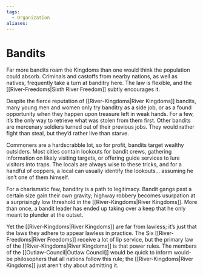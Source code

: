 ```yaml
---
tags:
  - Organization
aliases:
---
```

# Bandits
Far more bandits roam the Kingdoms than one would think the population could absorb. Criminals and castoffs from nearby nations, as well as natives, frequently take a turn at banditry here. The law is flexible, and the [[River-Freedoms|Sixth River Freedom]] subtly encourages it.

Despite the fierce reputation of [[River-Kingdoms|River Kingdoms]] bandits, many young men and women only try banditry as a side job, or as a found opportunity when they happen upon treasure left in weak hands. For a few, it’s the only way to retrieve what was stolen from them first. Other bandits are mercenary soldiers turned out of their previous jobs. They would rather fight than steal, but they’d rather live than starve.

Commoners are a hardscrabble lot, so for profit, bandits target wealthy outsiders. Most cities contain lookouts for bandit crews, gathering information on likely visiting targets, or offering guide services to lure visitors into traps. The locals are always wise to these tricks, and for a handful of coppers, a local can usually identify the lookouts... assuming he isn’t one of them himself.

For a charismatic few, banditry is a path to legitimacy. Bandit gangs past a certain size gain their own gravity; highway robbery becomes usurpation at a surprisingly low threshold in the [[River-Kingdoms|River Kingdoms]]. More than once, a bandit leader has ended up taking over a keep that he only meant to plunder at the outset.

Yet the [[River-Kingdoms|River Kingdoms]] are far from lawless; it’s just that the laws they adhere to appear lawless in practice. The Six [[River-Freedoms|River Freedoms]] receive a lot of lip service, but the primary law of the [[River-Kingdoms|River Kingdoms]] is that power rules. The members of the [[Outlaw-Council|Outlaw Council]] would be quick to inform would-be philosophers that all nations follow this rule; the [[River-Kingdoms|River Kingdoms]] just aren’t shy about admitting it.
